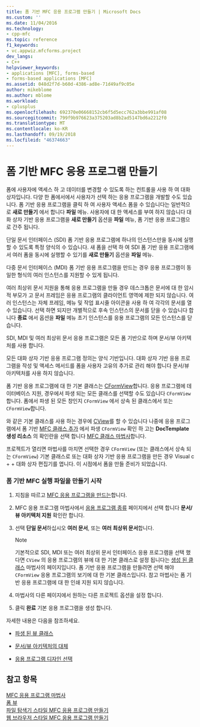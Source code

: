 ```yaml
---
title: 폼 기반 MFC 응용 프로그램 만들기 | Microsoft Docs
ms.custom: ''
ms.date: 11/04/2016
ms.technology:
- cpp-mfc
ms.topic: reference
f1_keywords:
- vc.appwiz.mfcforms.project
dev_langs:
- C++
helpviewer_keywords:
- applications [MFC], forms-based
- forms-based applications [MFC]
ms.assetid: 048d2f7d-b60d-4386-ad8e-71d49af9c05e
author: mikeblome
ms.author: mblome
ms.workload:
- cplusplus
ms.openlocfilehash: 692370e06668152cb6f5d5ecc762a3bbe991af08
ms.sourcegitcommit: 799f9b976623a375203ad8b2ad5147bd6a2212f0
ms.translationtype: MT
ms.contentlocale: ko-KR
ms.lasthandoff: 09/19/2018
ms.locfileid: "46374663"
---
```

# <a name="creating-a-forms-based-mfc-application"></a>폼 기반 MFC 응용 프로그램 만들기

폼에 사용자에 액세스 하 고 데이터를 변경할 수 있도록 하는 컨트롤을 사용 하 여 대화 상자입니다. 다양 한 폼에서에서 사용자가 선택 하는 응용 프로그램을 개발할 수도 있습니다. 폼 기반 응용 프로그램을 클릭 하 여 사용자 액세스 폼을 수 있습니다는 일반적으로 **새로 만들기** 에서 합니다 **파일** 메뉴. 사용자에 대 한 액세스를 부여 하지 않습니다 대화 상자 기반 응용 프로그램을 **새로 만들기** 옵션을 **파일** 메뉴, 폼 기반 응용 프로그램으로 간주 됩니다.

단일 문서 인터페이스 (SDI) 폼 기반 응용 프로그램에 하나의 인스턴스만을 동시에 실행할 수 있도록 특정 양식의 수 있습니다. 새 폼을 선택 하 여 SDI 폼 기반 응용 프로그램에서 여러 폼을 동시에 실행할 수 있기를 **새로 만들기** 옵션을 **파일** 메뉴.

다중 문서 인터페이스 (MDI) 폼 기반 응용 프로그램을 만드는 경우 응용 프로그램이 동일한 형식의 여러 인스턴스를 지원할 수 있게 됩니다.

여러 최상위 문서 지원을 통해 응용 프로그램을 만들 경우 데스크톱은 문서에 대 한 암시적 부모가 고 문서 프레임은 응용 프로그램의 클라이언트 영역에 제한 되지 않습니다. 여러 인스턴스는 자체 프레임, 메뉴 및 작업 표시줄 아이콘을 사용 하 여 각각의 문서를 열 수 있습니다. 선택 하면 되지만 개별적으로 후속 인스턴스의 문서를 닫을 수 있습니다 합니다 **종료** 에서 옵션을 **파일** 메뉴 초기 인스턴스를 응용 프로그램의 모든 인스턴스를 닫습니다.

SDI, MDI 및 여러 최상위 문서 응용 프로그램은 모든 폼 기반으로 하며 문서/뷰 아키텍처를 사용 합니다.

모든 대화 상자 기반 응용 프로그램 정의는 양식 기반입니다. 대화 상자 기반 응용 프로그램을 작성 및 액세스 메서드를 폼을 사용자 고유의 추가로 관리 해야 합니다 문서/뷰 아키텍처를 사용 하지 않습니다.

폼 기반 응용 프로그램에 대 한 기본 클래스는 [CFormView](../../mfc/reference/cformview-class.md)합니다. 응용 프로그램에 데이터베이스 지원, 경우에서 파생 되는 모든 클래스를 선택할 수도 있습니다 `CFormView`합니다. 폼에서 파생 된 모든 창인지 `CFormView` 에서 상속 된 클래스에서 또는 `CFormView`합니다.

와 같은 기본 클래스를 사용 하는 경우에 [CView](../../mfc/reference/cview-class.md)를 할 수 있습니다 나중에 응용 프로그램에서 폼 기반 [MFC 클래스 추가](../../mfc/reference/adding-an-mfc-class.md) 에서 파생 `CFormView` 확인 하 고는 **DocTemplate 생성 리소스** 의 확인란을 선택 합니다 [MFC 클래스 마법사](../../mfc/reference/document-template-strings-mfc-add-class-wizard.md)합니다.

프로젝트가 열리면 마법사를 마치면 선택한 경우 `CFormView` (또는 클래스에서 상속 되는 `CFormView`) 기본 클래스로 또는 대화 상자 기반 응용 프로그램을 만든 경우 Visual c + + 대화 상자 편집기를 엽니다. 이 시점에서 폼을 만들 준비가 되었습니다.

### <a name="to-begin-creating-a-forms-based-mfc-executable"></a>폼 기반 MFC 실행 파일을 만들기 시작

1. 지침을 따르고 [MFC 응용 프로그램을 만드는](../../mfc/reference/creating-an-mfc-application.md)합니다.

1. MFC 응용 프로그램 마법사에서 [응용 프로그램 종류](../../mfc/reference/application-type-mfc-application-wizard.md) 페이지에서 선택 합니다 **문서/뷰 아키텍처 지원** 확인란 합니다.

1. 선택 **단일 문서**하십시오 **여러 문서**, 또는 **여러 최상위 문서**합니다.

    > [!NOTE]
    >  기본적으로 SDI, MDI 또는 여러 최상위 문서 인터페이스 응용 프로그램을 선택 했다면 `CView` 의 응용 프로그램의 뷰에 대 한 기본 클래스로 설정 됩니다는 [생성 된 클래스](../../mfc/reference/generated-classes-mfc-application-wizard.md) 마법사의 페이지입니다. 폼 기반 응용 프로그램을 만들려면 선택 해야 `CFormView` 응용 프로그램의 보기에 대 한 기본 클래스입니다. 참고 마법사는 폼 기반 응용 프로그램에 대 한 인쇄 지원 되지 않습니다.

1. 마법사의 다른 페이지에서 원하는 다른 프로젝트 옵션을 설정 합니다.

1. 클릭 **완료** 기본 응용 프로그램을 생성 합니다.

자세한 내용은 다음을 참조하세요.

- [파생 된 뷰 클래스](../../mfc/derived-view-classes-available-in-mfc.md)

- [문서/뷰 아키텍처의 대체](../../mfc/alternatives-to-the-document-view-architecture.md)

- [응용 프로그램 디자인 선택](../../mfc/application-design-choices.md)

## <a name="see-also"></a>참고 항목

[MFC 응용 프로그램 마법사](../../mfc/reference/mfc-application-wizard.md)<br/>
[폼 뷰](../../mfc/form-views-mfc.md)<br/>
[파일 탐색기 스타일 MFC 응용 프로그램 만들기](../../mfc/reference/creating-a-file-explorer-style-mfc-application.md)<br/>
[웹 브라우저 스타일 MFC 응용 프로그램 만들기](../../mfc/reference/creating-a-web-browser-style-mfc-application.md)

